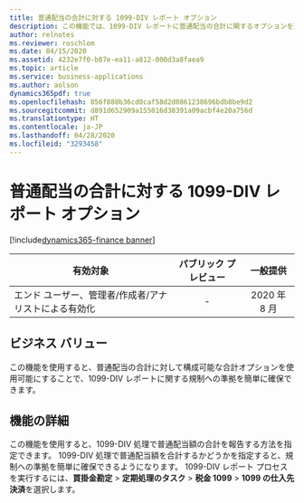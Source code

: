 ```yaml
---
title: 普通配当の合計に対する 1099-DIV レポート オプション
description: この機能では、1099-DIV レポートに普通配当の合計に関するオプションを追加して、組織がコンプライアンスを維持できるようにします。
author: relnotes
ms.reviewer: roschlom
ms.date: 04/15/2020
ms.assetid: 4232e7f0-b87e-ea11-a812-000d3a8faea9
ms.topic: article
ms.service: business-applications
ms.author: aolson
dynamics365pdf: true
ms.openlocfilehash: 856f888b36cd0caf58d2d0861238696bdb8be9d2
ms.sourcegitcommit: d891d652909a155016d30391a09acbf4e20a756d
ms.translationtype: HT
ms.contentlocale: ja-JP
ms.lasthandoff: 04/28/2020
ms.locfileid: "3293458"
---
```

# <a name="1099-div-reporting-option-for-total-ordinary-dividends"></a>普通配当の合計に対する 1099-DIV レポート オプション
[!include[dynamics365-finance banner](../includes/dynamics365-finance.md)]

| 有効対象    |  パブリック プレビュー | 一般提供 | 
| ---------- | :----------: |:----------: |
|エンド ユーザー、管理者/作成者/アナリストによる有効化|-| 2020 年 8 月|


## <a name="business-value"></a>ビジネス バリュー
<!-- bv start -->
この機能を使用すると、普通配当の合計に対して構成可能な合計オプションを使用可能にすることで、1099-DIV レポートに関する規制への準拠を簡単に確保できます。  
<!-- bv end -->



## <a name="feature-details"></a>機能の詳細
<!--feature detail start -->
この機能を使用すると、1099-DIV 処理で普通配当額の合計を報告する方法を指定できます。 1099-DIV 処理で普通配当額を合計するかどうかを指定すると、規制への準拠を簡単に確保できるようになります。  1099-DIV レポート プロセスを実行するには、**買掛金勘定** > **定期処理のタスク** > **税金 1099** > **1099 の仕入先決済**を選択します。
<!--feature detail end -->









